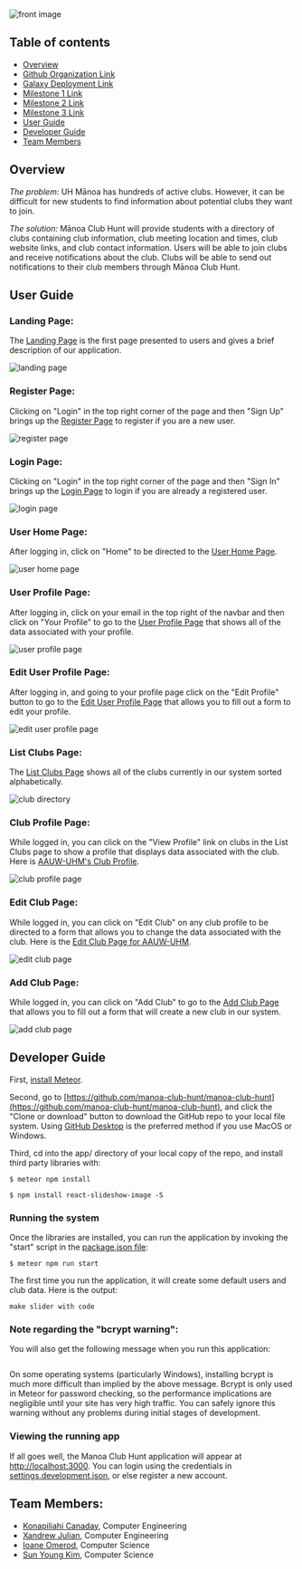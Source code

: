 <img src="doc/index-front-image.PNG" alt="front image">

## Table of contents

* [Overview](#overview)
* [Github Organization Link](https://github.com/manoa-club-hunt)
* [Galaxy Deployment Link](http://manoa-club-hunt.meteorapp.com/)
* [Milestone 1 Link](https://github.com/manoa-club-hunt/manoa-club-hunt/projects/1)
* [Milestone 2 Link](https://github.com/manoa-club-hunt/manoa-club-hunt/projects/2)
* [Milestone 3 Link](https://github.com/manoa-club-hunt/manoa-club-hunt/projects/3)
* [User Guide](#user-guide)
* [Developer Guide](#developer-guide)
* [Team Members](#team-members)

## Overview
_The problem:_ UH Mānoa has hundreds of active clubs. However, it can be difficult for new students to find information about potential clubs they want to join. 

_The solution:_ Mānoa Club Hunt will provide students with a directory of clubs containing club information, club meeting location and times, club website links, and club contact information. 
Users will be able to join clubs and receive notifications about the club.
Clubs will be able to send out notifications to their club members through Mānoa Club Hunt. 

## User Guide

### Landing Page:

The [Landing Page](http://manoa-club-hunt.meteorapp.com/#/) is the first page presented to users and gives a brief description of our application.

<img src="doc/landing-page.JPG" alt="landing page">

### Register Page:

Clicking on "Login" in the top right corner of the page and then "Sign Up" brings up the [Register Page](http://manoa-club-hunt.meteorapp.com/#/signup) to register if you are a new user.

<img src="doc/register.PNG" alt="register page">

### Login Page:

Clicking on "Login" in the top right corner of the page and then "Sign In" brings up the [Login Page](http://manoa-club-hunt.meteorapp.com/#/signin) to login if you are already a registered user.

<img src="doc/login-page.JPG" alt="login page">

### User Home Page:

After logging in, click on "Home" to be directed to the [User Home Page](http://manoa-club-hunt.meteorapp.com/#/userprofile).

<img src="doc/user-home-page.JPG" alt="user home page">

### User Profile Page:

After logging in, click on your email in the top right of the navbar and then click on "Your Profile" to go to the [User Profile Page](http://manoa-club-hunt.meteorapp.com/#/userprofile) that shows all of the data associated with your profile.

<img src="doc/user-profile-page.PNG" alt="user profile page">

### Edit User Profile Page:

After logging in, and going to your profile page click on the "Edit Profile" button to go to the [Edit User Profile Page](http://manoa-club-hunt.meteorapp.com/#/edituserprofile) that allows you to fill out a form to edit your profile.

<img src="doc/edit-user-profile.png" alt="edit user profile page">

### List Clubs Page:

The [List Clubs Page](http://manoa-club-hunt.meteorapp.com/#/list) shows all of the clubs currently in our system sorted alphabetically.

<img src="doc/club-directory.JPG" alt="club directory">

### Club Profile Page:

While logged in, you can click on the "View Profile" link on clubs in the List Clubs page to show a profile that displays data associated with the club. Here is [AAUW-UHM's Club Profile](http://manoa-club-hunt.meteorapp.com/#/clubPage/85fq9K3x9YXqoJgTQ).

<img src="doc/club-profile.PNG" alt="club profile page">

### Edit Club Page:

While logged in, you can click on "Edit Club" on any club profile to be directed to a form that allows you to change the data associated with the club. Here is the [Edit Club Page for AAUW-UHM](http://manoa-club-hunt.meteorapp.com/#/edit/85fq9K3x9YXqoJgTQ).

<img src="doc/edit-club-page.JPG" alt="edit club page">

### Add Club Page:

While logged in, you can click on "Add Club" to go to the [Add Club Page](http://manoa-club-hunt.meteorapp.com/#/add) that allows you to fill out a form that will create a new club in our system.

<img src="doc/add-club-page.JPG" alt="add club page">

## Developer Guide

First, [install Meteor](https://www.meteor.com/install).

Second, go to [https://github.com/manoa-club-hunt/manoa-club-hunt](https://github.com/manoa-club-hunt/manoa-club-hunt), and click the "Clone or download" button to download the GitHub repo to your local file system. Using [GitHub Desktop](https://desktop.github.com/) is the preferred method if you use MacOS or Windows.

Third, cd into the app/ directory of your local copy of the repo, and install third party libraries with:

```
$ meteor npm install

$ npm install react-slideshow-image -S
```

### Running the system

Once the libraries are installed, you can run the application by invoking the "start" script in the [package.json file](https://github.com/manoa-club-hunt/manoa-club-hunt/blob/master/app/package.json):

```
$ meteor npm run start
```

The first time you run the application, it will create some default users and club data. Here is the output:

```
make slider with code
```

### Note regarding the "bcrypt warning":

You will also get the following message when you run this application:

```
```

On some operating systems (particularly Windows), installing bcrypt is much more difficult than implied by the above message. Bcrypt is only used in Meteor for password checking, so the performance implications are negligible until your site has very high traffic. You can safely ignore this warning without any problems during initial stages of development.

### Viewing the running app

If all goes well, the Manoa Club Hunt application will appear at [http://localhost:3000](http://localhost:3000). You can login using the credentials in [settings.development.json](https://github.com/manoa-club-hunt/manoa-club-hunt/blob/master/config/settings.development.json), or else register a new account.

## Team Members:
* [Konapiliahi Canaday](https://k-canaday.github.io/), Computer Engineering
* [Xandrew Julian](https://xandrewuh.github.io/), Computer Engineering
* [Ioane Omerod](https://ioaneomerod.github.io/), Computer Science
* [Sun Young Kim](https://sunyoungk.github.io/), Computer Science
